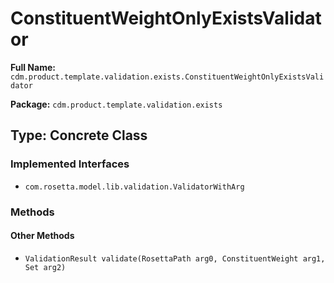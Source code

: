 # ConstituentWeightOnlyExistsValidator

**Full Name:** `cdm.product.template.validation.exists.ConstituentWeightOnlyExistsValidator`

**Package:** `cdm.product.template.validation.exists`

## Type: Concrete Class

### Implemented Interfaces

- `com.rosetta.model.lib.validation.ValidatorWithArg`

### Methods

#### Other Methods

- `ValidationResult validate(RosettaPath arg0, ConstituentWeight arg1, Set arg2)`


